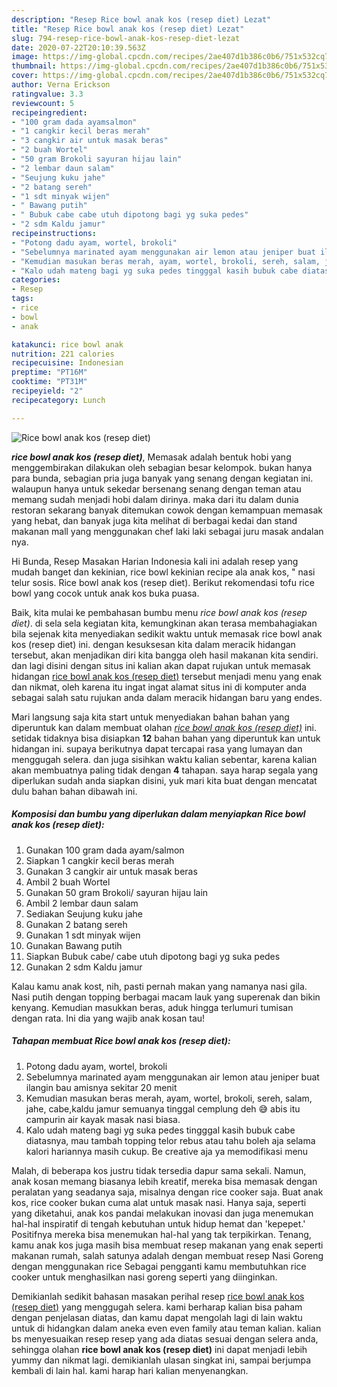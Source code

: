 ```yaml
---
description: "Resep Rice bowl anak kos (resep diet) Lezat"
title: "Resep Rice bowl anak kos (resep diet) Lezat"
slug: 794-resep-rice-bowl-anak-kos-resep-diet-lezat
date: 2020-07-22T20:10:39.563Z
image: https://img-global.cpcdn.com/recipes/2ae407d1b386c0b6/751x532cq70/rice-bowl-anak-kos-resep-diet-foto-resep-utama.jpg
thumbnail: https://img-global.cpcdn.com/recipes/2ae407d1b386c0b6/751x532cq70/rice-bowl-anak-kos-resep-diet-foto-resep-utama.jpg
cover: https://img-global.cpcdn.com/recipes/2ae407d1b386c0b6/751x532cq70/rice-bowl-anak-kos-resep-diet-foto-resep-utama.jpg
author: Verna Erickson
ratingvalue: 3.3
reviewcount: 5
recipeingredient:
- "100 gram dada ayamsalmon"
- "1 cangkir kecil beras merah"
- "3 cangkir air untuk masak beras"
- "2 buah Wortel"
- "50 gram Brokoli sayuran hijau lain"
- "2 lembar daun salam"
- "Seujung kuku jahe"
- "2 batang sereh"
- "1 sdt minyak wijen"
- " Bawang putih"
- " Bubuk cabe cabe utuh dipotong bagi yg suka pedes"
- "2 sdm Kaldu jamur"
recipeinstructions:
- "Potong dadu ayam, wortel, brokoli"
- "Sebelumnya marinated ayam menggunakan air lemon atau jeniper buat ilangin bau amisnya sekitar 20 menit"
- "Kemudian masukan beras merah, ayam, wortel, brokoli, sereh, salam, jahe, cabe,kaldu jamur semuanya tinggal cemplung deh 😅 abis itu campurin air kayak masak nasi biasa."
- "Kalo udah mateng bagi yg suka pedes tingggal kasih bubuk cabe diatasnya, mau tambah topping telor rebus atau tahu boleh aja selama kalori hariannya masih cukup. Be creative aja ya memodifikasi menu"
categories:
- Resep
tags:
- rice
- bowl
- anak

katakunci: rice bowl anak 
nutrition: 221 calories
recipecuisine: Indonesian
preptime: "PT16M"
cooktime: "PT31M"
recipeyield: "2"
recipecategory: Lunch

---
```



![Rice bowl anak kos (resep diet)](https://img-global.cpcdn.com/recipes/2ae407d1b386c0b6/751x532cq70/rice-bowl-anak-kos-resep-diet-foto-resep-utama.jpg)

<b><i>rice bowl anak kos (resep diet)</i></b>, Memasak adalah bentuk hobi yang menggembirakan dilakukan oleh sebagian besar kelompok. bukan hanya para bunda, sebagian pria juga banyak yang senang dengan kegiatan ini. walaupun hanya untuk sekedar bersenang senang dengan teman atau memang sudah menjadi hobi dalam dirinya. maka dari itu dalam dunia restoran sekarang banyak ditemukan cowok dengan kemampuan memasak yang hebat, dan banyak juga kita melihat di berbagai kedai dan stand makanan mall yang menggunakan chef laki laki sebagai juru masak andalan nya.

Hi Bunda, Resep Masakan Harian Indonesia kali ini adalah resep yang mudah banget dan kekinian, rice bowl kekinian recipe ala anak kos, &#34; nasi telur sosis. Rice bowl anak kos (resep diet). Berikut rekomendasi tofu rice bowl yang cocok untuk anak kos buka puasa.

Baik, kita mulai ke pembahasan bumbu menu <i>rice bowl anak kos (resep diet)</i>. di sela sela kegiatan kita, kemungkinan akan terasa membahagiakan bila sejenak kita menyediakan sedikit waktu untuk memasak rice bowl anak kos (resep diet) ini. dengan kesuksesan kita dalam meracik hidangan tersebut, akan menjadikan diri kita bangga oleh hasil makanan kita sendiri. dan lagi disini dengan situs ini kalian akan dapat rujukan untuk memasak hidangan <u>rice bowl anak kos (resep diet)</u> tersebut menjadi menu yang enak dan nikmat, oleh karena itu ingat ingat alamat situs ini di komputer anda sebagai salah satu rujukan anda dalam meracik hidangan baru yang endes.


Mari langsung saja kita start untuk menyediakan bahan bahan yang diperuntuk kan dalam membuat olahan <u><i>rice bowl anak kos (resep diet)</i></u> ini. setidak tidaknya bisa disiapkan <b>12</b> bahan bahan yang diperuntuk kan untuk hidangan ini. supaya berikutnya dapat tercapai rasa yang lumayan dan menggugah selera. dan juga sisihkan waktu kalian sebentar, karena kalian akan membuatnya paling tidak dengan <b>4</b> tahapan. saya harap segala yang diperlukan sudah anda siapkan disini, yuk mari kita buat dengan mencatat dulu bahan bahan dibawah ini.

<!--inarticleads1-->

##### Komposisi dan bumbu yang diperlukan dalam menyiapkan Rice bowl anak kos (resep diet):

1. Gunakan 100 gram dada ayam/salmon
1. Siapkan 1 cangkir kecil beras merah
1. Gunakan 3 cangkir air untuk masak beras
1. Ambil 2 buah Wortel
1. Gunakan 50 gram Brokoli/ sayuran hijau lain
1. Ambil 2 lembar daun salam
1. Sediakan Seujung kuku jahe
1. Gunakan 2 batang sereh
1. Gunakan 1 sdt minyak wijen
1. Gunakan  Bawang putih
1. Siapkan  Bubuk cabe/ cabe utuh dipotong bagi yg suka pedes
1. Gunakan 2 sdm Kaldu jamur


Kalau kamu anak kost, nih, pasti pernah makan yang namanya nasi gila. Nasi putih dengan topping berbagai macam lauk yang superenak dan bikin kenyang. Kemudian masukkan beras, aduk hingga terlumuri tumisan dengan rata. Ini dia yang wajib anak kosan tau! 

<!--inarticleads2-->

##### Tahapan membuat Rice bowl anak kos (resep diet):

1. Potong dadu ayam, wortel, brokoli
1. Sebelumnya marinated ayam menggunakan air lemon atau jeniper buat ilangin bau amisnya sekitar 20 menit
1. Kemudian masukan beras merah, ayam, wortel, brokoli, sereh, salam, jahe, cabe,kaldu jamur semuanya tinggal cemplung deh 😅 abis itu campurin air kayak masak nasi biasa.
1. Kalo udah mateng bagi yg suka pedes tingggal kasih bubuk cabe diatasnya, mau tambah topping telor rebus atau tahu boleh aja selama kalori hariannya masih cukup. Be creative aja ya memodifikasi menu


Malah, di beberapa kos justru tidak tersedia dapur sama sekali. Namun, anak kosan memang biasanya lebih kreatif, mereka bisa memasak dengan peralatan yang seadanya saja, misalnya dengan rice cooker saja. Buat anak kos, rice cooker bukan cuma alat untuk masak nasi. Hanya saja, seperti yang diketahui, anak kos pandai melakukan inovasi dan juga menemukan hal-hal inspiratif di tengah kebutuhan untuk hidup hemat dan &#39;kepepet.&#39; Positifnya mereka bisa menemukan hal-hal yang tak terpikirkan. Tenang, kamu anak kos juga masih bisa membuat resep makanan yang enak seperti makanan rumah, salah satunya adalah dengan membuat resep Nasi Goreng dengan menggunakan rice Sebagai pengganti kamu membutuhkan rice cooker untuk menghasilkan nasi goreng seperti yang diinginkan. 

Demikianlah sedikit bahasan masakan perihal resep <u>rice bowl anak kos (resep diet)</u> yang menggugah selera. kami berharap kalian bisa paham dengan penjelasan diatas, dan kamu dapat mengolah lagi di lain waktu untuk di hidangkan dalam aneka even even family atau teman kalian. kalian bs menyesuaikan resep resep yang ada diatas sesuai dengan selera anda, sehingga olahan <b>rice bowl anak kos (resep diet)</b> ini dapat menjadi lebih yummy dan nikmat lagi. demikianlah ulasan singkat ini, sampai berjumpa kembali di lain hal. kami harap hari kalian menyenangkan.
